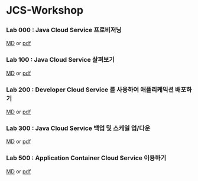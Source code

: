 # JCS-Workshop

### Lab 000 : Java Cloud Service 프로비저닝
[MD](CloudWorkshop_LabGuide000_kr_v4.md) or [pdf](pdf/CloudWorkshop_LabGuide000_kr_v4.pdf)

### Lab 100 : Java Cloud Service 살펴보기
[MD](CloudWorkshop_LabGuide100_kr_v4.md) or [pdf](pdf/CloudWorkshop_LabGuide100_kr_v4.pdf)

### Lab 200 : Developer Cloud Service 를 사용하여 애플리케익션 배포하기
[MD](CloudWorkshop_LabGuide200_kr_v4.md) or [pdf](pdf/CloudWorkshop_LabGuide200_kr_v4.pdf)

### Lab 300 : Java Cloud Service 백업 및 스케일 업/다운
[MD](CloudWorkshop_LabGuide300_kr_v3.md) or [pdf](pdf/CloudWorkshop_LabGuide300_kr_v3.pdf)

### Lab 500 : Application Container Cloud Service 이용하기
[MD](CloudWorkshop_LabGuide400_kr_v3.md) or [pdf](pdf/CloudWorkshop_LabGuide500_kr_v3.pdf)

